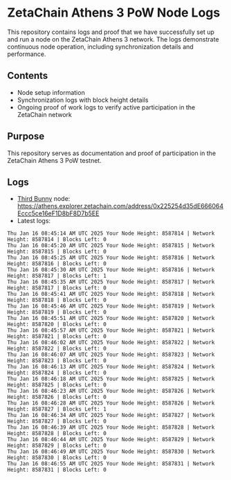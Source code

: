 # ZetaChain Athens 3 PoW Node Logs
This repository contains logs and proof that we have successfully set up and run a node on the ZetaChain Athens 3 network. The logs demonstrate continuous node operation, including synchronization details and performance.

## Contents
- Node setup information
- Synchronization logs with block height details
- Ongoing proof of work logs to verify active participation in the ZetaChain network

## Purpose
This repository serves as documentation and proof of participation in the ZetaChain Athens 3 PoW testnet.

## Logs

- [Third Bunny](https://thirdbunny.xyz/) node: https://athens.explorer.zetachain.com/address/0x225254d35dE666064Eccc5ce16eF1D8bF8D7b5EE
- Latest logs:
```
Thu Jan 16 08:45:14 AM UTC 2025 Your Node Height: 8587814 | Network Height: 8587814 | Blocks Left: 0
Thu Jan 16 08:45:20 AM UTC 2025 Your Node Height: 8587815 | Network Height: 8587815 | Blocks Left: 0
Thu Jan 16 08:45:25 AM UTC 2025 Your Node Height: 8587816 | Network Height: 8587816 | Blocks Left: 0
Thu Jan 16 08:45:30 AM UTC 2025 Your Node Height: 8587816 | Network Height: 8587817 | Blocks Left: 1
Thu Jan 16 08:45:35 AM UTC 2025 Your Node Height: 8587817 | Network Height: 8587817 | Blocks Left: 0
Thu Jan 16 08:45:41 AM UTC 2025 Your Node Height: 8587818 | Network Height: 8587818 | Blocks Left: 0
Thu Jan 16 08:45:46 AM UTC 2025 Your Node Height: 8587819 | Network Height: 8587819 | Blocks Left: 0
Thu Jan 16 08:45:51 AM UTC 2025 Your Node Height: 8587820 | Network Height: 8587820 | Blocks Left: 0
Thu Jan 16 08:45:57 AM UTC 2025 Your Node Height: 8587821 | Network Height: 8587821 | Blocks Left: 0
Thu Jan 16 08:46:02 AM UTC 2025 Your Node Height: 8587822 | Network Height: 8587822 | Blocks Left: 0
Thu Jan 16 08:46:07 AM UTC 2025 Your Node Height: 8587823 | Network Height: 8587823 | Blocks Left: 0
Thu Jan 16 08:46:13 AM UTC 2025 Your Node Height: 8587824 | Network Height: 8587824 | Blocks Left: 0
Thu Jan 16 08:46:18 AM UTC 2025 Your Node Height: 8587825 | Network Height: 8587825 | Blocks Left: 0
Thu Jan 16 08:46:23 AM UTC 2025 Your Node Height: 8587826 | Network Height: 8587826 | Blocks Left: 0
Thu Jan 16 08:46:28 AM UTC 2025 Your Node Height: 8587826 | Network Height: 8587827 | Blocks Left: 1
Thu Jan 16 08:46:34 AM UTC 2025 Your Node Height: 8587827 | Network Height: 8587827 | Blocks Left: 0
Thu Jan 16 08:46:39 AM UTC 2025 Your Node Height: 8587828 | Network Height: 8587828 | Blocks Left: 0
Thu Jan 16 08:46:44 AM UTC 2025 Your Node Height: 8587829 | Network Height: 8587829 | Blocks Left: 0
Thu Jan 16 08:46:49 AM UTC 2025 Your Node Height: 8587830 | Network Height: 8587830 | Blocks Left: 0
Thu Jan 16 08:46:55 AM UTC 2025 Your Node Height: 8587831 | Network Height: 8587831 | Blocks Left: 0
```
